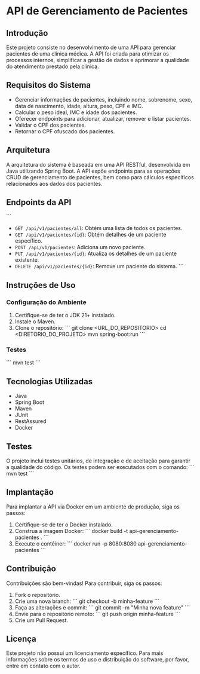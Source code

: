 # API de Gerenciamento de Pacientes

## Introdução
Este projeto consiste no desenvolvimento de uma API para gerenciar pacientes de uma clínica médica. A API foi criada para otimizar os processos internos, simplificar a gestão de dados e aprimorar a qualidade do atendimento prestado pela clínica.

## Requisitos do Sistema
- Gerenciar informações de pacientes, incluindo nome, sobrenome, sexo, data de nascimento, idade, altura, peso, CPF e IMC.
- Calcular o peso ideal, IMC e idade dos pacientes.
- Oferecer endpoints para adicionar, atualizar, remover e listar pacientes.
- Validar o CPF dos pacientes.
- Retornar o CPF ofuscado dos pacientes.

## Arquitetura
A arquitetura do sistema é baseada em uma API RESTful, desenvolvida em Java utilizando Spring Boot. A API expõe endpoints para as operações CRUD de gerenciamento de pacientes, bem como para cálculos específicos relacionados aos dados dos pacientes.

## Endpoints da API
\```
- `GET /api/v1/pacientes/all`: Obtém uma lista de todos os pacientes.
- `GET /api/v1/pacientes/{id}`: Obtém detalhes de um paciente específico.
- `POST /api/v1/pacientes`: Adiciona um novo paciente.
- `PUT /api/v1/pacientes/{id}`: Atualiza os detalhes de um paciente existente.
- `DELETE /api/v1/pacientes/{id}`: Remove um paciente do sistema.
\```

## Instruções de Uso

### Configuração do Ambiente
1. Certifique-se de ter o JDK 21+ instalado.
2. Instale o Maven.
3. Clone o repositório:
\```
git clone <URL_DO_REPOSITORIO>
cd <DIRETORIO_DO_PROJETO>
mvn spring-boot:run
\```

### Testes
\```
mvn test
\```

## Tecnologias Utilizadas
- Java
- Spring Boot
- Maven
- JUnit
- RestAssured
- Docker

## Testes
O projeto inclui testes unitários, de integração e de aceitação para garantir a qualidade do código. Os testes podem ser executados com o comando:
\```
mvn test
\```

## Implantação
Para implantar a API via Docker em um ambiente de produção, siga os passos:

1. Certifique-se de ter o Docker instalado.
2. Construa a imagem Docker:
\```
docker build -t api-gerenciamento-pacientes .
\```
3. Execute o contêiner:
\```
docker run -p 8080:8080 api-gerenciamento-pacientes
\```

## Contribuição
Contribuições são bem-vindas! Para contribuir, siga os passos:

1. Fork o repositório.
2. Crie uma nova branch:
\```
git checkout -b minha-feature
\```
3. Faça as alterações e commit:
\```
git commit -m "Minha nova feature"
\```
4. Envie para o repositório remoto:
\```
git push origin minha-feature
\```
5. Crie um Pull Request.

## Licença
Este projeto não possui um licenciamento específico. Para mais informações sobre os termos de uso e distribuição do software, por favor, entre em contato com o autor.

